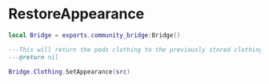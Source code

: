 # RestoreAppearance

```lua
local Bridge = exports.community_bridge:Bridge()

---This will return the peds clothing to the previously stored clothing
---@return nil

Bridge.Clothing.SetAppearance(src)
```
